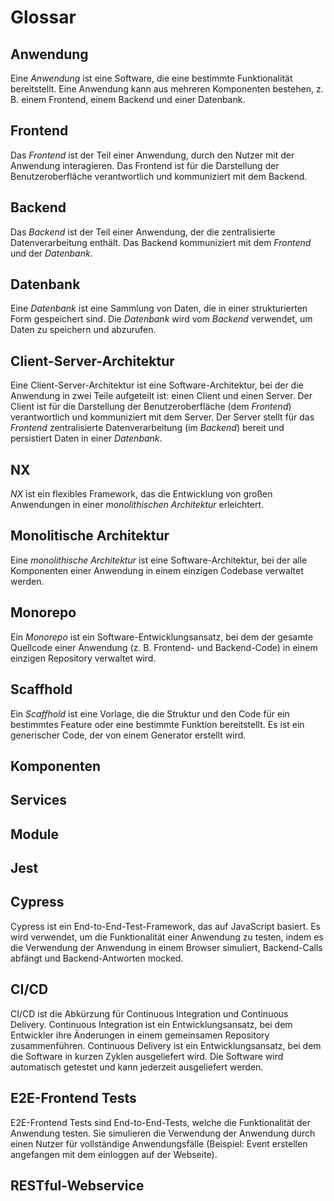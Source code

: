 # Glossar

## Anwendung

Eine _Anwendung_ ist eine Software, die eine bestimmte Funktionalität bereitstellt. Eine Anwendung kann aus mehreren Komponenten bestehen, z. B. einem Frontend, einem Backend und einer Datenbank.

## Frontend

Das _Frontend_ ist der Teil einer Anwendung, durch den Nutzer mit der Anwendung interagieren. Das Frontend ist für die Darstellung der Benutzeroberfläche verantwortlich und kommuniziert mit dem Backend.

## Backend

Das _Backend_ ist der Teil einer Anwendung, der die zentralisierte Datenverarbeitung enthält. Das Backend kommuniziert mit dem _Frontend_ und der _Datenbank_.

## Datenbank

Eine _Datenbank_ ist eine Sammlung von Daten, die in einer strukturierten Form gespeichert sind. Die _Datenbank_ wird vom _Backend_ verwendet, um Daten zu speichern und abzurufen.

## Client-Server-Architektur

Eine Client-Server-Architektur ist eine Software-Architektur, bei der die Anwendung in zwei Teile aufgeteilt ist: einen Client und einen Server. Der Client ist für die Darstellung der Benutzeroberfläche (dem _Frontend_) verantwortlich und kommuniziert mit dem Server. Der Server stellt für das _Frontend_ zentralisierte Datenverarbeitung (im _Backend_) bereit und persistiert Daten in einer _Datenbank_.

## NX

_NX_ ist ein flexibles Framework, das die Entwicklung von großen Anwendungen in einer _monolithischen Architektur_ erleichtert.

## Monolitische Architektur

Eine _monolithische Architektur_ ist eine Software-Architektur, bei der alle Komponenten einer Anwendung in einem einzigen Codebase verwaltet werden.

## Monorepo

Ein _Monorepo_ ist ein Software-Entwicklungsansatz, bei dem der gesamte Quellcode einer Anwendung (z. B. Frontend- und Backend-Code) in einem einzigen Repository verwaltet wird.

## Scaffhold

Ein _Scaffhold_ ist eine Vorlage, die die Struktur und den Code für ein bestimmtes Feature oder eine bestimmte Funktion bereitstellt. Es ist ein generischer Code, der von einem Generator erstellt wird.

## Komponenten

[//]: <> (TODO: Julian)

## Services

[//]: <> (TODO: Julian)

## Module

[//]: <> (TODO: Julian)

## Jest

[//]: <> (TODO: Julian - verwenden wird das überhaupt aktiv?)

## Cypress

Cypress ist ein End-to-End-Test-Framework, das auf JavaScript basiert. Es wird verwendet, um die Funktionalität einer Anwendung zu testen, indem es die Verwendung der Anwendung in einem Browser simuliert, Backend-Calls abfängt und Backend-Antworten mocked.

## CI/CD

CI/CD ist die Abkürzung für Continuous Integration und Continuous Delivery. Continuous Integration ist ein Entwicklungsansatz, bei dem Entwickler ihre Änderungen in einem gemeinsamen Repository zusammenführen. Continuous Delivery ist ein Entwicklungsansatz, bei dem die Software in kurzen Zyklen ausgeliefert wird. Die Software wird automatisch getestet und kann jederzeit ausgeliefert werden.

## E2E-Frontend Tests

E2E-Frontend Tests sind End-to-End-Tests, welche die Funktionalität der Anwendung testen. Sie simulieren die Verwendung der Anwendung durch einen Nutzer für vollständige Anwendungsfälle (Beispiel: Event erstellen angefangen mit dem einloggen auf der Webseite).

## RESTful-Webservice

